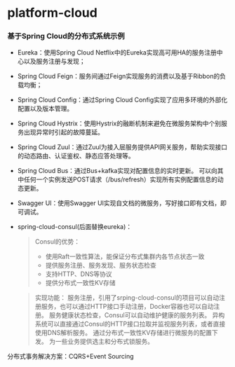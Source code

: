 # platform-cloud

### 基于Spring Cloud的分布式系统示例


* Eureka：使用Spring Cloud Netflix中的Eureka实现高可用HA的服务注册中心以及服务注册与发现；

* Spring Cloud Feign：服务间通过Feign实现服务的消费以及基于Ribbon的负载均衡；

* Spring Cloud Config：通过Spring Cloud Config实现了应用多环境的外部化配置以及版本管理。

* Spring Cloud Hystrix：使用Hystrix的融断机制来避免在微服务架构中个别服务出现异常时引起的故障蔓延。

* Spring Cloud Zuul：通过Zuul为接入层服务提供API网关服务，帮助实现接口的动态路由、认证鉴权、静态应答处理等。
    
* Spring Cloud Bus：通过Bus+kafka实现对配置信息的实时更新。
可以向其中任何一个实例发送POST请求（/bus/refresh）实现所有实例配置信息的动态更新。

* Swagger UI：使用Swagger UI实现自文档的微服务，写好接口即有文档，即可调试。

* spring-cloud-consul(后面替换eureka)：
    > Consul的优势：
    > * 使用Raft一致性算法，能保证分布式集群内各节点状态一致
    > * 提供服务注册、服务发现、服务状态检查
    > * 支持HTTP、DNS等协议
    > * 提供分布式一致性KV存储
    
    > 实现功能：
    服务注册，引用了srping-cloud-consul的项目可以自动注册服务，也可以通过HTTP接口手动注册，Docker容器也可以自动注册。
    服务健康状态检查，Consul可以自动维护健康的服务列表。
    异构系统可以直接通过Consul的HTTP接口拉取并监视服务列表，或者直接使用DNS解析服务。
    通过分布式一致性KV存储进行微服务的配置下发。
    为一些业务提供选主和分布式锁服务。

分布式事务解决方案：CQRS+Event Sourcing